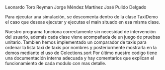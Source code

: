 Leonardo Toro Reyman
Jorge Méndez Martínez
José Pulido Delgado

Para ejecutar una simulación, se descomenta dentro de la clase TaxiDemo el caso que deseas ejecutar y ejecutas el main situado en esa misma clase.

Nuestro programa funciona correctamente sin necesidad de intervención del usuario, además cada clase viene acompañada de un juego de pruebas unitario.
Tambien hemos implementado un comparador de taxis para ordenar la lista taxi de taxis por nombres y posteriormente mostrarla en la demos mediante el uso de Colections.sort
Por último nuestro codigo tiene una documentación interna adecuada y hay comentarios que explican el funcionamiento de cada modulo con mas detalle.